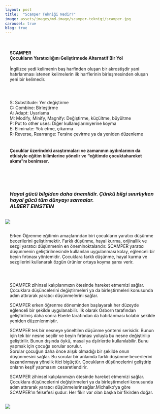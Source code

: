 ```yaml
---
layout: post
title:  "Scamper Tekniği Nedir?"
image: assets/images/md-image/scamper-teknigi/scamper.jpg
carousel: true
blog: true
---
```

<section>
    <div class="container">
        <div class="row">
            <div class="col-md-12 col-xl-12" style="margin: 0px;padding: 15px;">
                <h4 class="text-center">SCAMPER<br>Çocukların Yaratıcılığını Geliştirmede Alternatif Bir Yol<br></h4>
                <p>İngilizce yedi kelimenin baş harfinden oluşan bir akrostişdir yani hatırlanması istenen kelimelerin ilk harflerinin birleşmesinden oluşan yeni bir kelimedir.<br></p>
            </div>
            <div class="col-md-12 col-xl-12" style="margin: 0px;padding: 15px;">
                <p>S: Substitude: Yer değiştirme<br>C: Combine: Birleştirme<br>A: Adapt: Uyarlama<br>M: Modify, Minify, Magnify: Değiştirme, küçültme, büyültme<br>P: Put to other uses: Diğer kullanışlarınıyerine koyma<br>E: Eliminate: Yok etme, çıkarma<br>R:
                    Reverse, Rearrange: Tersine çevirme ya da yeniden düzenleme<br></p>
                <h4 class="text-center" style="color: rgb(41,33,33);"><br>Çocuklar üzerindeki araştırmaları ve zamanının aydınlarının da etkisiyle eğitim bilimlerine yönelir ve “<strong>eğitimde çocuktahareket akımı</strong>”nı benimser.<br><br></h4>
            </div>
        </div>
        <div class="row">
            <div class="col-md-6 my-auto" style="margin: 0px;padding: 15px;">
                <h3 class="text-center"><em>Hayal gücü bilgiden daha önemlidir. Çünkü bilgi sınırlıyken hayal gücü tüm dünyayı sarmalar.</em><br><em>ALBERT EINSTEIN</em><br></h3>
                <p></p>
            </div>
            <div class="col-md-6 text-center my-auto">
                <img src="{{ site.baseurl }}/assets/images/md-image/scamper-teknigi/scamper-ic-1.png">
            </div>
        </div>
        <div class="row">
            <div class="col-md-12 col-xl-12" style="margin: 0px;padding: 15px;">
                <p>Erken Öğrenme eğitimin amaçlarından biri çocukların yaratıcı düşünme becerilerini geliştirmektir. Farklı düşünme, hayal kurma, orijinallik ve sezgi yaratıcı düşünmenin en önemlnoktalarıdır. SCAMPER yaratıcı düşünmenin geliştirilmesinde
                    kullanılan uygulanması kolay, eğlenceli bir beyin fırtınası yöntemidir. Çocuklara farklı düşünme, hayal kurma ve sezgilerini kullanarak özgün ürünler ortaya koyma şansı verir.<br></p>
            </div>
            <div class="col-md-12 col-xl-12" style="margin: 0px;padding: 15px;">
                <p>SCAMPER zihinsel kalıplarımızın ötesinde hareket etmemizi sağlar. Çocuklara düşüncelerini değiştirmeleri ya da birleştirmeleri konusunda adım attırarak yaratıcı düşünmelerini sağlar.<br></p>
                <p>SCAMPER erken öğrenme döneminden başlayarak her düzeyde eğlenceli bir şekilde uygulanabilir. İlk olarak Osborn tarafından geliştirilmiş daha sonra Eberle tarafından da hatırlanması kolabir şekilde yeniden düzenlenmiştir.<br></p>
                <p>SCAMPER tek bir nesneye yöneltilen düşünme yöntemi serisidir. Bunun için tek bir nesne seçilir ve beyin fırtınası yoluyla bu nesne değiştirilip geliştirilir. Bunun dışında öykü, masal ya dşiirlerde kullanılabilir. Bunu yapmak için
                    çocuğa sorular sorulur.<br>Sorular çocuğun daha önce alışık olmadığı bir şekilde onun düşünmesini sağlar. Bu sorular bir anlamda farklı düşünme becerilerini kazandırmaya yönelik itici bigüçtür. Çocukların düşüncelerini geliştirip
                    onların keşif yapmasını cesaretlendirir.<br></p>
                <p>SCAMPER zihinsel kalıplarımızın ötesinde hareket etmemizi sağlar. Çocuklara düşüncelerini değiştirmeleri ya da birleştirmeleri konusunda adım attırarak yaratıcı düşünmelerinsağlar.Michalko’ya göre SCAMPER’ın felsefesi şudur: Her
                    fikir var olan başka bir fikirden doğar.<br></p>
            </div>
        </div>
        <div class="row">
            <div class="col-md-12 text-center my-auto">
                <img src="{{ site.baseurl }}/assets/images/md-image/scamper-teknigi/scamper-ic-2.png">
            </div>
        </div>
    </div>
</section>
